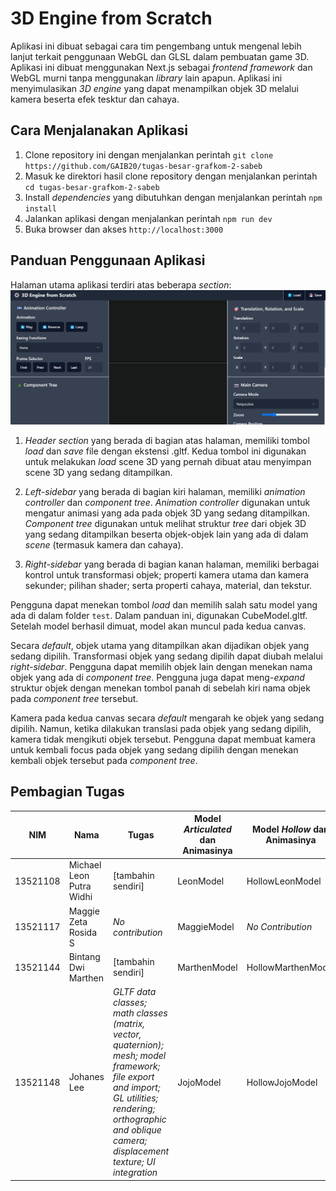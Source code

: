 # 3D Engine from Scratch

Aplikasi ini dibuat sebagai cara tim pengembang untuk mengenal lebih lanjut terkait penggunaan WebGL dan GLSL dalam pembuatan game 3D. Aplikasi ini dibuat menggunakan Next.js sebagai *frontend framework* dan WebGL murni tanpa menggunakan *library* lain apapun. Aplikasi ini menyimulasikan *3D engine* yang dapat menampilkan objek 3D melalui kamera beserta efek tesktur dan cahaya.

## Cara Menjalanakan Aplikasi
1. Clone repository ini dengan menjalankan perintah `git clone https://github.com/GAIB20/tugas-besar-grafkom-2-sabeb`
2. Masuk ke direktori hasil clone repository dengan menjalankan perintah `cd tugas-besar-grafkom-2-sabeb`
3. Install *dependencies* yang dibutuhkan dengan menjalankan perintah `npm install`
4. Jalankan aplikasi dengan menjalankan perintah `npm run dev`
5. Buka browser dan akses `http://localhost:3000`

## Panduan Penggunaan Aplikasi
Halaman utama aplikasi terdiri atas beberapa *section*:
![](/screenshots/ss1.png)

1. *Header section* yang berada di bagian atas halaman, memiliki tombol *load* dan *save* file dengan ekstensi .gltf. Kedua tombol ini digunakan untuk melakukan *load* scene 3D yang pernah dibuat atau menyimpan scene 3D yang sedang ditampilkan.

2. *Left-sidebar* yang berada di bagian kiri halaman, memiliki *animation controller* dan *component tree*. *Animation controller* digunakan untuk mengatur animasi yang ada pada objek 3D yang sedang ditampilkan. *Component tree* digunakan untuk melihat struktur *tree* dari objek 3D yang sedang ditampilkan beserta objek-objek lain yang ada di dalam *scene* (termasuk kamera dan cahaya).

3. *Right-sidebar* yang berada di bagian kanan halaman, memiliki berbagai kontrol untuk transformasi objek; properti kamera utama dan kamera sekunder; pilihan shader; serta properti cahaya, material, dan tekstur.

Pengguna dapat menekan tombol *load* dan memilih salah satu model yang ada di dalam folder `test`. Dalam panduan ini, digunakan CubeModel.gltf. Setelah model berhasil dimuat, model akan muncul pada kedua canvas.

Secara *default*, objek utama yang ditampilkan akan dijadikan objek yang sedang dipilih. Transformasi objek yang sedang dipilih dapat diubah melalui *right-sidebar*. Pengguna dapat memilih objek lain dengan menekan nama objek yang ada di *component tree*. Pengguna juga dapat meng-*expand* struktur objek dengan menekan tombol panah di sebelah kiri nama objek pada *component tree* tersebut.

Kamera pada kedua canvas secara *default* mengarah ke objek yang sedang dipilih. Namun, ketika dilakukan translasi pada objek yang sedang dipilih, kamera tidak mengikuti objek tersebut. Pengguna dapat membuat kamera untuk kembali focus pada objek yang sedang dipilih dengan menekan kembali objek tersebut pada *component tree*.


## Pembagian Tugas
|NIM|Nama|Tugas|Model *Articulated* dan Animasinya|Model *Hollow* dan Animasinya
|-|-|-|-|-|
|13521108|Michael Leon Putra Widhi|[tambahin sendiri]|LeonModel|HollowLeonModel|
|13521117|Maggie Zeta Rosida S|*No contribution*|MaggieModel|*No Contribution*|
|13521144|Bintang Dwi Marthen|[tambahin sendiri]|MarthenModel|HollowMarthenModel|
|13521148|Johanes Lee|*GLTF data classes; math classes (matrix, vector, quaternion); mesh; model framework; file export and import; GL utilities; rendering; orthographic and oblique camera; displacement texture; UI integration*|JojoModel|HollowJojoModel|
